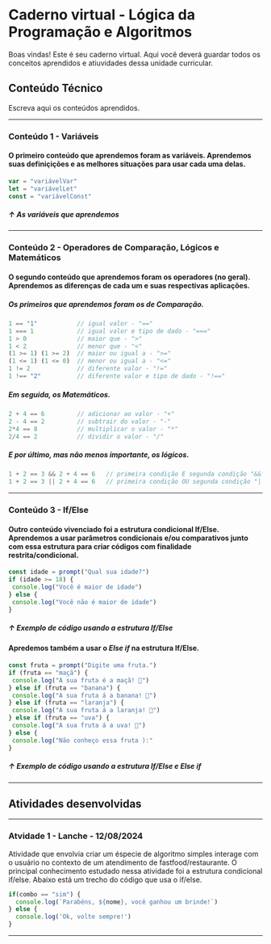 # Caderno virtual - Lógica da Programação e Algoritmos
Boas vindas! Este é seu caderno virtual. Aqui você deverá guardar todos os conceitos aprendidos e atiuvidades dessa unidade curricular. 


## Conteúdo Técnico
Escreva aqui os conteúdos aprendidos.
__________________________________________________________________________________
### Conteúdo 1 - Variáveis 
#### O primeiro conteúdo que aprendemos foram as variáveis. Aprendemos suas definiçições e as melhores situações para usar cada uma delas.
```js
var = "variávelVar"
let = "variávelLet"
const = "variávelConst"
```
##### ↑ *As variáveis que aprendemos*
__________________________________________________________________________________
### Conteúdo 2 - Operadores de Comparação, Lógicos e Matemáticos
#### O segundo conteúdo que aprendemos foram os operadores (no geral). Aprendemos as diferenças de cada um e suas respectivas aplicações.
##### Os primeiros que aprendemos foram os de Comparação.
```js
1 == "1"           // igual valor - "=="
1 === 1            // igual valor e tipo de dado - "==="
1 > 0              // maior que - ">"
1 < 2              // menor que - "<"
(1 >= 1) (1 >= 2)  // maior ou igual a - ">="
(1 <= 1) (1 <= 0)  // menor ou igual a - "<="
1 != 2             // diferente valor - "!="
1 !== "2"          // diferente valor e tipo de dado - "!=="
```
##### Em seguida, os Matemáticos.
```js
2 + 4 == 6         // adicionar ao valor - "+"
2 - 4 == 2         // subtrair do valor - "-"
2*4 == 8           // multiplicar o valor - "*"
2/4 == 2           // dividir o valor - "/"
```
##### E por último, mas não menos importante, os lógicos.
```js
1 + 2 == 3 && 2 + 4 == 6   // primeira condição E segunda condição "&&"
1 + 2 == 3 || 2 + 4 == 6   // primeira condição OU segunda condição "||"
```
__________________________________________________________________________________
### Conteúdo 3 - If/Else
#### Outro conteúdo vivenciado foi a estrutura condicional If/Else. Aprendemos a usar parâmetros condicionais e/ou comparativos junto com essa estrutura para criar códigos com finalidade restrita/condicional.
```js
const idade = prompt("Qual sua idade?")
if (idade >= 18) {
 console.log("Você é maior de idade")
} else {
 console.log("Você não é maior de idade")
}
```
##### ↑ *Exemplo de código usando a estrutura If/Else*
#### Apredemos também a usar o *Else if* na estrutura If/Else.
```js
const fruta = prompt("Digite uma fruta.")
if (fruta == "maçã") {
 console.log("A sua fruta é a maçã! 🍎")
} else if (fruta == "banana") {
 console.log("A sua fruta á a banana! 🍌")
} else if (fruta == "laranja") {
 console.log("A sua fruta á a laranja! 🍊")
} else if (fruta == "uva") {
 console.log("A sua fruta á a uva! 🍇")
} else {
 console.log("Não conheço essa fruta ):"
}
```
##### ↑ *Exemplo de código usando a estrutura If/Else e Else if*
__________________________________________________________________________________

## Atividades desenvolvidas 
__________________________________________________________________________________
### Atvidade 1 - Lanche - 12/08/2024

Atividade que envolvia criar um éspecie de algoritmo simples interage com o usuário no contexto de um atendimento de fastfood/restaurante.
O principal conhecimento estudado nessa atividade foi a estrutura condicional if/else.
Abaixo está um trecho do código que usa o if/else.

```js
if(combo == "sim") {
  console.log(`Parabéns, ${nome}, você ganhou um brinde!`)
} else {
  console.log('Ok, volte sempre!')
}
```
__________________________________________________________________________________

